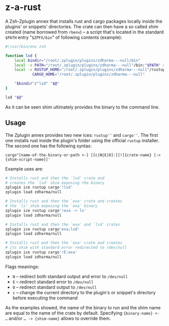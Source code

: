 # z-a-rust

A Zsh-Zplugin annex that installs rust and cargo packages locally inside the
plugins' or snippets' directories. The crate can then have a so called *shim*
created (name borrowed from `rbenv`) – a script that's located in the standard
`$PATH` entry "`$ZPFX/bin`" of following contents (example):

```zsh
#!/usr/bin/env zsh

function lsd {
    local bindir="/root/.zplugin/plugins/zdharma---null/bin"
    local -x PATH="/root/.zplugin/plugins/zdharma---null"/bin:"$PATH" # -x means export
    local -x RUSTUP_HOME="/root/.zplugin/plugins/zdharma---null"/rustup \
            CARGO_HOME="/root/.zplugin/plugins/zdharma---null"

    "$bindir"/"lsd" "$@"
}

lsd "$@"
```

As it can be seen shim ultimately provides the binary to the command line.

## Usage

The Zplugin annex provides two new ices: `rustup''` and `cargo''`. The first one
installs rust inside the plugin's folder using the official `rustup` installer.
The second one has the following syntax:

`cargo"[name-of-the-binary-or-path <-] [[c|N|E|O]:][!]{crate-name} [-> {shim-script-name}]'`

Example uses are:

```zsh
# Installs rust and then the `lsd' crate and
# creates the `lsd' shim exposing the binary
zplugin ice rustup cargo'!lsd'
zplugin load zdharma/null

# Installs rust and then the `exa' crate and creates
# the `ls' shim exposing the `exa' binary
zplugin ice rustup cargo'!exa -> ls'
zplugin load zdharma/null

# Installs rust and then the `exa' and `lsd' crates
zplugin ice rustup cargo'exa;lsd'
zplugin load zdharma/null

# Installs rust and then the `exa' crate and creates
# its shim with standard error redirected to /dev/null
zplugin ice rustup cargo'!E:exa'
zplugin load zdharma/null
```

Flags meanings:

- `N` – redirect both standard output and error to `/dev/null`
- `E` – redirect standard error to `/dev/null`
- `O` – redirect standard output to `/dev/null`
- `c` – change the current directory to the plugin's or snippet's directory before
  executing the command

As the examples showed, the name of the binary to run and the shim name are
equal to the name of the crate by default. Specifying `{binary-name} <- …`
and/or `… -> {shim-name}` allows to override them.

<!-- vim:set ft=markdown tw=80 fo+=an1 autoindent: -->
